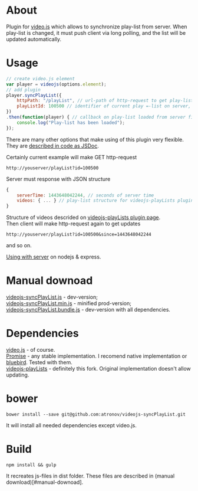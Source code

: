 # About
Plugin for [video.js](https://github.com/videojs/video.js) which allows to synchronize play-list from server.
When play-list is changed, it must push client via long polling, and the list will be updated automatically.

# Usage
```javascript
// create video.js element
var player = videojs(options.element);
// add plugin
player.syncPlayList({
	httpPath: "/playList", // url-path of http-request to get play-list
	playListId: 100500 // identifier of current play =-list on server, will be sent as parameter
})
.then(function(player) { // callback on play-list loaded from server first time
	console.log("Play-list has been loaded");
});

```
There are many other options that make using of this plugin very flexible.
They are [described in code as JSDoc](/videojs-syncPlayList.js).

Certainly current example will make GET http-request
```
http://youserver/playList?id=100500
```
Server must response with JSON structure
```javascript
{
	serverTime: 1443648042244, // seconds of server time
	videos: { ... } // play-list structure for videojs-playLists plugin
}
```
Structure of videos descrided on [videojs-playLists plugin page](https://github.com/jgallen23/videojs-playLists#initialize-playlist).<br/>
Then client will make http-request again to get updates
```
http://youserver/playList?id=100500&since=1443648042244
```
and so on.

[Using with server](https://github.com/atronov/videojs-syncPlayListServer) on nodejs & express.

# Manual downoad
[videojs-syncPlayList.js](https://raw.githubusercontent.com/atronov/videojs-syncPlayList/master/dist/videojs-syncPlayList.js) - dev-version;<br/>
[videojs-syncPlayList.min.js](https://raw.githubusercontent.com/atronov/videojs-syncPlayList/master/dist/videojs-syncPlayList.min.js) - minified prod-version;<br/>
[videojs-syncPlayList.bundle.js](https://raw.githubusercontent.com/atronov/videojs-syncPlayList/master/dist/videojs-syncPlayList.bundle.js) - dev-version with all dependencies.

# Dependencies
[video.js](https://github.com/videojs/video.js/) - of course.<br/>
[Promise](https://developer.mozilla.org/en-US/docs/Web/JavaScript/Reference/Global_Objects/Promise) - any stable implementation. I recomend native implementation or [bluebird](https://github.com/petkaantonov/bluebird). Tested with them.<br/>
[videojs-playLists](https://github.com/atronov/videojs-playLists) - definitely this fork. Original implementation doesn't allow updating.

# bower
```
bower install --save git@github.com:atronov/videojs-syncPlayList.git
```
It will install all needed dependencies except video.js.

# Build
```
npm install && gulp
```
It recreates js-files in dist folder. These files are described in (manual download)[#manual-downoad].
